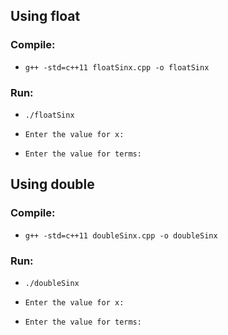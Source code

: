
## Using float

### Compile:
- `g++ -std=c++11 floatSinx.cpp -o floatSinx`


### Run:
- `./floatSinx`

- `Enter the value for x: `

- `Enter the value for terms: `


## Using double

### Compile:
- `g++ -std=c++11 doubleSinx.cpp -o doubleSinx`


### Run:
- `./doubleSinx`

- `Enter the value for x: `

- `Enter the value for terms: `

